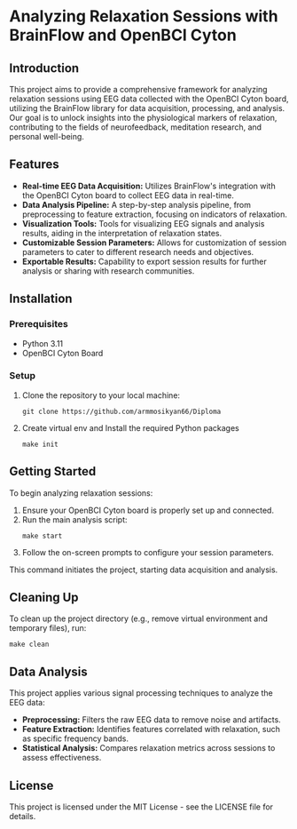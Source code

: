 # Analyzing Relaxation Sessions with BrainFlow and OpenBCI Cyton

## Introduction

This project aims to provide a comprehensive framework for analyzing relaxation sessions using EEG data collected with the OpenBCI Cyton board, utilizing the BrainFlow library for data acquisition, processing, and analysis. Our goal is to unlock insights into the physiological markers of relaxation, contributing to the fields of neurofeedback, meditation research, and personal well-being.

## Features

- **Real-time EEG Data Acquisition:** Utilizes BrainFlow's integration with the OpenBCI Cyton board to collect EEG data in real-time.
- **Data Analysis Pipeline:** A step-by-step analysis pipeline, from preprocessing to feature extraction, focusing on indicators of relaxation.
- **Visualization Tools:** Tools for visualizing EEG signals and analysis results, aiding in the interpretation of relaxation states.
- **Customizable Session Parameters:** Allows for customization of session parameters to cater to different research needs and objectives.
- **Exportable Results:** Capability to export session results for further analysis or sharing with research communities.

## Installation

### Prerequisites

- Python 3.11
- OpenBCI Cyton Board

### Setup

1. Clone the repository to your local machine:
   ```
   git clone https://github.com/armmosikyan66/Diploma
   ```
2. Create virtual env and Install the required Python packages
   ```
   make init
   ```

## Getting Started

To begin analyzing relaxation sessions:

1. Ensure your OpenBCI Cyton board is properly set up and connected.
2. Run the main analysis script:
   ```
   make start
   ```
3. Follow the on-screen prompts to configure your session parameters.


This command initiates the project, starting data acquisition and analysis.

## Cleaning Up

To clean up the project directory (e.g., remove virtual environment and temporary files), run:

```
make clean
```
## Data Analysis

This project applies various signal processing techniques to analyze the EEG data:

- **Preprocessing:** Filters the raw EEG data to remove noise and artifacts.
- **Feature Extraction:** Identifies features correlated with relaxation, such as specific frequency bands.
- **Statistical Analysis:** Compares relaxation metrics across sessions to assess effectiveness.

## License

This project is licensed under the MIT License - see the LICENSE file for details.